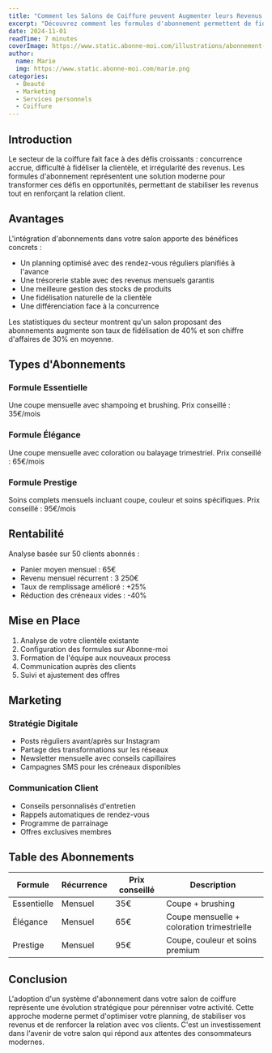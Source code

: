 ```yaml
---
title: "Comment les Salons de Coiffure peuvent Augmenter leurs Revenus grâce aux Abonnements"
excerpt: "Découvrez comment les formules d'abonnement permettent de fidéliser votre clientèle et d'assurer des revenus mensuels prévisibles dans votre salon de coiffure"
date: 2024-11-01
readTime: 7 minutes
coverImage: https://www.static.abonne-moi.com/illustrations/abonnement-pour-les-coiffeurs.webp
author:
  name: Marie
  img: https://www.static.abonne-moi.com/marie.png
categories:
  - Beauté
  - Marketing
  - Services personnels
  - Coiffure
---
```


<ArticleTitle text="Comment les Salons de Coiffure peuvent Augmenter leurs Revenus grâce aux Abonnements" />

<ArticleResume text="Modernisez votre salon de coiffure avec des formules d'abonnement innovantes. Fidélisez vos clients avec des services réguliers tout en assurant un revenu mensuel stable. Une solution pour optimiser votre planning et maximiser votre rentabilité." />

## Introduction

Le secteur de la coiffure fait face à des défis croissants : concurrence accrue, difficulté à fidéliser la clientèle, et irrégularité des revenus. Les formules d'abonnement représentent une solution moderne pour transformer ces défis en opportunités, permettant de stabiliser les revenus tout en renforçant la relation client.

## Avantages

L'intégration d'abonnements dans votre salon apporte des bénéfices concrets :

- Un planning optimisé avec des rendez-vous réguliers planifiés à l'avance
- Une trésorerie stable avec des revenus mensuels garantis
- Une meilleure gestion des stocks de produits
- Une fidélisation naturelle de la clientèle
- Une différenciation face à la concurrence

Les statistiques du secteur montrent qu'un salon proposant des abonnements augmente son taux de fidélisation de 40% et son chiffre d'affaires de 30% en moyenne.

## Types d'Abonnements

### Formule Essentielle
Une coupe mensuelle avec shampoing et brushing.
Prix conseillé : 35€/mois

### Formule Élégance
Une coupe mensuelle avec coloration ou balayage trimestriel.
Prix conseillé : 65€/mois

### Formule Prestige
Soins complets mensuels incluant coupe, couleur et soins spécifiques.
Prix conseillé : 95€/mois

## Rentabilité

Analyse basée sur 50 clients abonnés :

- Panier moyen mensuel : 65€
- Revenu mensuel récurrent : 3 250€
- Taux de remplissage amélioré : +25%
- Réduction des créneaux vides : -40%

<ArticleCta
  link="?showForm=true"
  label="Lancez vos abonnements coiffure"
  description="Optimisez votre planning et vos revenus avec des forfaits mensuels"
  ctaLabel="Je crée mon compte"
  icon="i-ph:scissors"
  secondaryLink="/#demo"
  secondaryLabel="Découvrir Abonne-moi en vidéo"
/>

## Mise en Place

1. Analyse de votre clientèle existante
2. Configuration des formules sur Abonne-moi
3. Formation de l'équipe aux nouveaux process
4. Communication auprès des clients
5. Suivi et ajustement des offres

## Marketing

### Stratégie Digitale
- Posts réguliers avant/après sur Instagram
- Partage des transformations sur les réseaux
- Newsletter mensuelle avec conseils capillaires
- Campagnes SMS pour les créneaux disponibles

### Communication Client
- Conseils personnalisés d'entretien
- Rappels automatiques de rendez-vous
- Programme de parrainage
- Offres exclusives membres

## Table des Abonnements

| Formule | Récurrence | Prix conseillé | Description |
|---------|------------|----------------|-------------|
| Essentielle | Mensuel | 35€ | Coupe + brushing |
| Élégance | Mensuel | 65€ | Coupe mensuelle + coloration trimestrielle |
| Prestige | Mensuel | 95€ | Coupe, couleur et soins premium |

## Conclusion

L'adoption d'un système d'abonnement dans votre salon de coiffure représente une évolution stratégique pour pérenniser votre activité. Cette approche moderne permet d'optimiser votre planning, de stabiliser vos revenus et de renforcer la relation avec vos clients. C'est un investissement dans l'avenir de votre salon qui répond aux attentes des consommateurs modernes.

<ArticleCta
  link="?showForm=true"
  label="Transformez votre salon"
  description="Simplifiez la gestion de vos abonnements coiffure"
  ctaLabel="Je crée mon compte"
  icon="i-ph:scissors"
  secondaryLink="/#demo"
  secondaryLabel="Découvrir Abonne-moi en vidéo"
/>
